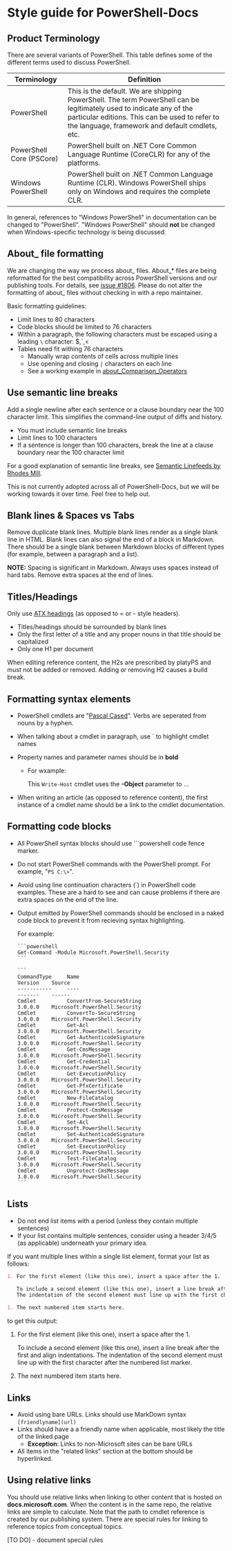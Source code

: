 # Style guide for PowerShell-Docs

## Product Terminology

There are several variants of PowerShell.
This table defines some of the different terms used to discuss PowerShell.

| Terminology | Definition |
| ----- | -----|
| PowerShell | This is the default. We are shipping PowerShell. The term PowerShell can be legitimately used to indicate any of the particular editions. This can be used to refer to the language, framework and default cmdlets, etc. |
| PowerShell Core (PSCore) | PowerShell built on .NET Core Common Language Runtime (CoreCLR) for any of the platforms. |
| Windows PowerShell | PowerShell built on .NET Common Language Runtime (CLR). Windows PowerShell ships only on Windows and requires the complete CLR. |

In general, references to "Windows PowerShell" in documentation can be changed to "PowerShell".
"Windows PowerShell" should **not** be changed when Windows-specific technology is being discussed.

## About_ file formatting
We are changing the way we process about_ files.
About_* files are being reformatted for the best compatibility across PowerShell versions and our publishing tools.
For details, see [issue #1806][issue1806].
Please do not alter the formatting of about_ files without checking in with a repo maintainer.

Basic formatting guidelines:

- Limit lines to 80 characters
- Code blocks should be limited to 76 characters
- Within a paragraph, the following characters must be escaped using a leading `\` character: $,\`,\<
- Tables need fit withing 76 characters
  - Manually wrap contents of cells across multiple lines
  - Use opening and closing `|` characters on each line
  - See a working example in [about_Comparison_Operators][about-example]

## Use semantic line breaks

Add a single newline after each sentence or a clause boundary near the 100 character limit.
This simplifies the command-line output of diffs and history.

* You must include semantic line breaks
* Limit lines to 100 characters
* If a sentence is longer than 100 characters, break the line at a clause boundary
  near the 100 character limit

For a good explanation of semantic line breaks, see [Semantic Linefeeds by Rhodes Mill][semantics].

This is not currently adopted across all of PowerShell-Docs, but we will be working towards it over time.
Feel free to help out.

## Blank lines & Spaces vs Tabs

Remove duplicate blank lines.
Multiple blank lines render as a single blank line in HTML.
Blank lines can also signal the end of a block in Markdown.
There should be a single blank between Markdown blocks of different types (for example,
between a paragraph and a list).

**NOTE:** Spacing is significant in Markdown.
Always uses spaces instead of hard tabs.
Remove extra spaces at the end of lines.

## Titles/Headings

Only use [ATX headings][atx] (as opposed to = or \- style headers).

* Titles/headings should be surrounded by blank lines
* Only the first letter of a title and any proper nouns in that title should be capitalized
* Only one H1 per document

When editing reference content, the H2s are prescribed by platyPS and must not be added or removed.
Adding or removing H2 causes a build break.

## Formatting syntax elements

* PowerShell cmdlets are "[Pascal Cased][pascal-case]".
  Verbs are seperated from nouns by a hyphen.

* When talking about a cmdlet in paragraph, use \` to highlight cmdlet names

* Property names and parameter names should be in **bold**

  * For wxample:

    This `Write-Host` cmdlet uses the **-Object** parameter to ...

* When writing an article (as opposed to reference content), the first instance of a cmdlet name should be a link to the cmdlet documentation.

## Formatting code blocks

* All PowerShell syntax blocks should use &#96;&#96;&#96;powershell code fence marker.

* Do not start PowerShell commands with the PowerShell prompt. For example, "`PS C:\>`".

* Avoid using line continuation characters (\`) in PowerShell code examples.
  These are a hard to see and can cause problems if there are extra spaces on the end of the line.

* Output emitted by PowerShell commands should be enclosed in a naked code block to prevent it from recieving syntax highlighting.

  For example:

      ```powershell
      Get-Command -Module Microsoft.PowerShell.Security
      ```

      ```
      CommandType     Name                                               Version    Source
      -----------     ----                                               -------    ------
      Cmdlet          ConvertFrom-SecureString                           3.0.0.0    Microsoft.PowerShell.Security
      Cmdlet          ConvertTo-SecureString                             3.0.0.0    Microsoft.PowerShell.Security
      Cmdlet          Get-Acl                                            3.0.0.0    Microsoft.PowerShell.Security
      Cmdlet          Get-AuthenticodeSignature                          3.0.0.0    Microsoft.PowerShell.Security
      Cmdlet          Get-CmsMessage                                     3.0.0.0    Microsoft.PowerShell.Security
      Cmdlet          Get-Credential                                     3.0.0.0    Microsoft.PowerShell.Security
      Cmdlet          Get-ExecutionPolicy                                3.0.0.0    Microsoft.PowerShell.Security
      Cmdlet          Get-PfxCertificate                                 3.0.0.0    Microsoft.PowerShell.Security
      Cmdlet          New-FileCatalog                                    3.0.0.0    Microsoft.PowerShell.Security
      Cmdlet          Protect-CmsMessage                                 3.0.0.0    Microsoft.PowerShell.Security
      Cmdlet          Set-Acl                                            3.0.0.0    Microsoft.PowerShell.Security
      Cmdlet          Set-AuthenticodeSignature                          3.0.0.0    Microsoft.PowerShell.Security
      Cmdlet          Set-ExecutionPolicy                                3.0.0.0    Microsoft.PowerShell.Security
      Cmdlet          Test-FileCatalog                                   3.0.0.0    Microsoft.PowerShell.Security
      Cmdlet          Unprotect-CmsMessage                               3.0.0.0    Microsoft.PowerShell.Security
      ```

## Lists

* Do not end list items with a period (unless they contain multiple sentences)
* If your list contains multiple sentences, consider using a header 3/4/5 (as applicable) underneath your primary idea.

If you want multiple lines within a single list element, format your list as follows:

```markdown
1. For the first element (like this one), insert a space after the 1.

   To include a second element (like this one), insert a line break after the first and align indentations.
   The indentation of the second element must line up with the first character after the numbered list marker.

1. The next numbered item starts here.
```

to get this output:

1. For the first element (like this one), insert a space after the 1.

   To include a second element (like this one), insert a line break after the first and align indentations.
   The indentation of the second element must line up with the first character after the numbered list marker.

1. The next numbered item starts here.

## Links

* Avoid using bare URLs. Links should use MarkDown syntax `[friendlyname](url)`
* Links should have a a friendly name when applicable, most likely the title of the linked page
  * **Exception**: Links to non-Microsoft sites can be bare URLs
* All items in the "related links" section at the bottom should be hyperlinked.

## Using relative links

You should use relative links when linking to other content that is hosted on **docs.microsoft.com**.
When the content is in the same repo, the relative links are simple to calculate.
Note that the path to cmdlet reference is created by our publishing system.
There are special rules for linking to reference topics from conceptual topics.

\[TO DO\] - document special rules

<!-- External URLs -->
[pascal-case]: https://en.wikipedia.org/wiki/PascalCase
[issue1806]: https://github.com/PowerShell/PowerShell-Docs/issues/1806
[atx]: https://github.github.com/gfm/#atx-headings
[about-example]: https://github.com/PowerShell/PowerShell-Docs/blob/staging/reference/5.1/Microsoft.PowerShell.Core/About/about_Comparison_Operators.md
[links]: https://help.github.com/articles/relative-links-in-readmes/
[gfm-spec]: https://github.github.com/gfm/
[semantics]: http://rhodesmill.org/brandon/2012/one-sentence-per-line/